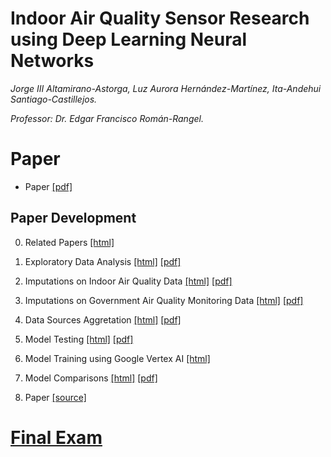 # Indoor Air Quality Sensor Research using Deep Learning Neural Networks

_Jorge III Altamirano-Astorga, Luz Aurora Hernández-Martínez, Ita-Andehui Santiago-Castillejos._

_Professor: Dr. Edgar Francisco Román-Rangel._

# Paper

* Paper [[pdf]](https://philwebsurfer.github.io/dlfinal/paper.pdf)

## Paper Development

0. Related Papers [[html]](https://philwebsurfer.github.io/dlfinal/paper00_relatedpapers.html)

1. Exploratory Data Analysis [[html]](https://philwebsurfer.github.io/dlfinal/paper01_eda.html) [[pdf]](https://philwebsurfer.github.io/dlfinal/paper01_eda.pdf)

3. Imputations on Indoor Air Quality Data [[html]](https://philwebsurfer.github.io/dlfinal/paper03_imputations_airdata.html) [[pdf]](https://philwebsurfer.github.io/dlfinal/paper03_imputations_airdata.pdf)

4. Imputations on Government Air Quality Monitoring Data [[html]](https://philwebsurfer.github.io/dlfinal/paper04_imputations_sinaica.html) [[pdf]](https://philwebsurfer.github.io/dlfinal/paper04_imputations_sinaica.pdf)

5. Data Sources Aggretation [[html]](https://philwebsurfer.github.io/dlfinal/paper05_data_aggregation.html) [[pdf]](https://philwebsurfer.github.io/dlfinal/paper05_data_aggregation.pdf)

6. Model Testing [[html]](https://philwebsurfer.github.io/dlfinal/paper06_creating_models_for_train.html) [[pdf]](https://philwebsurfer.github.io/dlfinal/paper06_creating_models_for_train.pdf)

7. Model Training using Google Vertex AI [[html]](https://philwebsurfer.github.io/dlfinal/vertex-src/)

8. Model Comparisons [[html]](paper07_model_comparison.html) [[pdf]](paper07_model_comparison.pdf)

9. Paper [[source]](paper)

# [Final Exam](https://philwebsurfer.github.io/dlfinal/examen)
